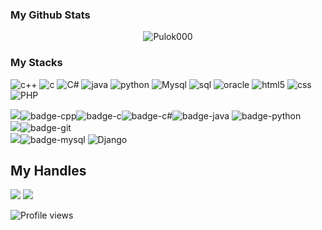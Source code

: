 ### My Github Stats
<p align="center"> <img src="https://github-readme-stats.vercel.app/api?username=Pulok000&show_icons=true&count_private=true&theme=dark" alt="Pulok000" />

### My Stacks
![c++](https://img.shields.io/badge/-c++-%232c3e50?style=for-the-badge&logo=c++)
![c](https://img.shields.io/badge/-c-%232c3e50?style=for-the-badge&logo=c)
![C#](https://img.shields.io/badge/-C#-%232c3e50?style=for-the-badge&logo=C#)
![java](https://img.shields.io/badge/-java-%232c3e50?style=for-the-badge&logo=java)
![python](https://img.shields.io/badge/-python-%232c3e50?style=for-the-badge&logo=python)
![Mysql](https://img.shields.io/badge/-Mysql-%232c3e50?style=for-the-badge&logo=Mysql)
![sql](https://img.shields.io/badge/-sql-%232c3e50?style=for-the-badge&logo=sql)
![oracle](https://img.shields.io/badge/-oracle-%232c3e50?style=for-the-badge&logo=oracle)
![html5](https://img.shields.io/badge/-html5-%232c3e50?style=for-the-badge&logo=html5)
![css](https://img.shields.io/badge/-css-%232c3e50?style=for-the-badge&logo=css)
![PHP](https://img.shields.io/badge/-PHP-%232c3e50?style=for-the-badge&logo=PHP)

<img src="https://img.shields.io/badge/Languages-151515?style=for-the-badge&logo=plex&logoColor=FFFFFF">![badge-cpp](https://img.shields.io/badge/c%2B%2B-151515?style=for-the-badge&logo=c%2B%2B&logoColor=79740e&labelColor=151515)![badge-c](https://img.shields.io/badge/c-151515?style=for-the-badge&logo=python&logoColor=79740e&labelColor=151515)![badge-c#](https://img.shields.io/badge/java-151515?style=for-the-badge&logo=java&logoColor=79740e&labelColor=151515)![badge-java](https://img.shields.io/badge/java-151515?style=for-the-badge&logo=java&logoColor=79740e&labelColor=151515)
 ![badge-python](https://img.shields.io/badge/java-151515?style=for-the-badge&logo=java&logoColor=79740e&labelColor=151515)<br/>
<img src="https://img.shields.io/badge/Frameworks-151515?style=for-the-badge&logo=IPFS&logoColor=FFFFFF">![badge-git](https://img.shields.io/badge/git-151515?style=for-the-badge&logo=git&logoColor=79740e&labelColor=151515) <br/>
<img src="https://img.shields.io/badge/Database-151515?style=for-the-badge&logo=Redis&logoColor=FFFFFF">![badge-mysql](https://img.shields.io/badge/mysql-151515?style=for-the-badge&logo=mysql&logoColor=79740e&labelColor=151515)
 ![Django](https://img.shields.io/badge/-Django-%232c3e50?style=for-the-badge&logo=Django)

## My Handles
 [<img src="https://img.shields.io/badge/pulokahmed-151515?style=for-the-badge&logo=linkedin&logoColor=white">](https://www.linkedin.com/in/pulokahmed/)
 [<img src="https://img.shields.io/badge/Pulok000-151515?style=for-the-badge&logo=SVG&logoColor=79740e">](https://profile-summary-for-github.com/user/Pulok000) 

![Profile views](https://gpvc.arturio.dev/Pulok000)
